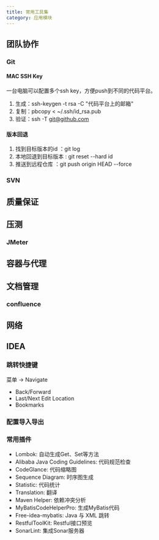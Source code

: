 ```yaml
---
title: 常用工具集
category: 应用模块
---
```


## 团队协作
### Git

#### MAC SSH Key
一台电脑可以配置多个ssh key，方便push到不同的代码平台。

1. 生成：ssh-keygen -t rsa -C "代码平台上的邮箱"
2. 复制：pbcopy < ~/.ssh/id_rsa.pub
3. 验证：ssh -T git@github.com

#### 版本回退
1. 找到目标版本的id ：git log
2. 本地回退到目标版本 : git reset \--hard id
3. 推送到远程仓库 ：git push origin HEAD \--force

### SVN

## 质量保证

## 压测
### JMeter

## 容器与代理

## 文档管理
### confluence

## 网络

## IDEA
### 跳转快捷键

菜单 -> Navigate
* Back/Forward
* Last/Next Edit Location
* Bookmarks

### 配置导入导出

### 常用插件

- Lombok: 自动生成Get、Set等方法
- Alibaba Java Coding Guidelines: 代码规范检查
- CodeGlance: 代码缩略图
- Sequence Diagram: 时序图生成
- Statistic: 代码统计
- Translation: 翻译
- Maven Helper: 依赖冲突分析
- MyBatisCodeHelperPro: 生成MyBatis代码
- Free-idea-mybatis: Java 与 XML 跳转
- RestfulToolKit: Restful接口预览
- SonarLint: 集成Sonar服务器